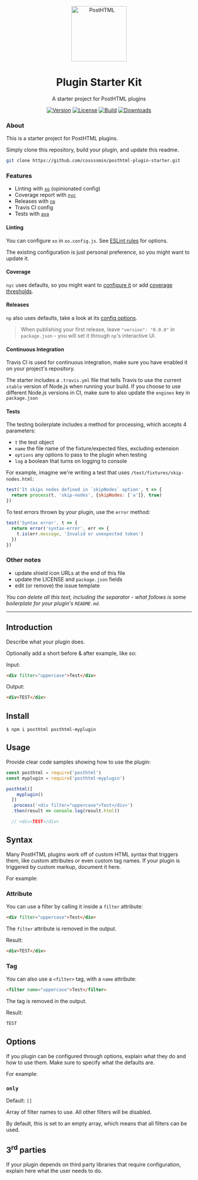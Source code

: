 <div align="center">
  <img width="150" height="150" title="PostHTML" src="https://posthtml.github.io/posthtml/logo.svg">
  <h1>Plugin Starter Kit</h1>
  <p>A starter project for PostHTML plugins</p>

  [![Version][npm-version-shield]][npm]
  [![License][license-shield]][license]
  [![Build][travis-ci-shield]][travis-ci]
  [![Downloads][npm-stats-shield]][npm-stats]
</div>

### About

This is a starter project for PostHTML plugins.

Simply clone this repository, build your plugin, and update this readme.

```sh
git clone https://github.com/cossssmin/posthtml-plugin-starter.git
```

### Features

- Linting with [`xo`](https://github.com/xojs/xo) (opinionated config)
- Coverage report with [`nyc`](https://github.com/istanbuljs/nyc)
- Releases with [`np`](https://github.com/sindresorhus/np)
- Travis CI config
- Tests with [`ava`](https://github.com/avajs/ava)

#### Linting

You can configure `xo` in `xo.config.js`. See [ESLint rules](https://eslint.org/docs/rules/) for options.

The existing configuration is just personal preference, so you might want to update it.

#### Coverage

`nyc` uses defaults, so you might want to [configure it](https://github.com/istanbuljs/nyc#configuration-files) or add [coverage thresholds](https://github.com/istanbuljs/nyc#coverage-thresholds).

#### Releases

`np` also uses defaults, take a look at its [config options](https://github.com/sindresorhus/np#config).

> When publishing your first release, leave `"version": "0.0.0"` in `package.json` - you will set it through `np`'s interactive UI.

#### Continuous Integration

Travis CI is used for continuous integration, make sure you have enabled it on your project's repository.

The starter includes a `.travis.yml` file that tells Travis to use the current `stable` version of Node.js when running your build. If you choose to use different Node.js versions in CI, make sure to also update the `engines` key in `package.json` 

#### Tests

The testing boilerplate includes a method for processing, which accepts 4 parameters:

- `t` the test object
- `name` the file name of the fixture/expected files, excluding extension
- `options` any options to pass to the plugin when testing
- `log` a boolean that turns on logging to console

For example, imagine we're writing a test that uses `/test/fixtures/skip-nodes.html`:

```js
test('It skips nodes defined in `skipNodes` option', t => {
  return process(t, 'skip-nodes', {skipNodes: ['a']}, true)
})
```

To test errors thrown by your plugin, use the `error` method:

```js
test('Syntax error', t => {
  return error('syntax-error', err => {
    t.is(err.message, 'Invalid or unexpected token')
  })
})
```

### Other notes

- update shield icon URLs at the end of this file
- update the LICENSE and `package.json` fields
- edit (or remove) the issue template

_You can delete all this text, including the separator - what follows is some boilerplate for your plugin's `README.md`._

---

## Introduction

Describe what your plugin does. 

Optionally add a short before & after example, like so:

Input:

```html
<div filter="uppercase">Test</div>
```

Output:

```html
<div>TEST</div>
```

## Install

```
$ npm i posthtml posthtml-myplugin
```

## Usage

Provide clear code samples showing how to use the plugin: 

```js
const posthtml = require('posthtml')
const myplugin = require('posthtml-myplugin')

posthtml([
    myplugin()
  ])
  .process('<div filter="uppercase">Test</div>')
  .then(result => console.log(result.html))

  // <div>TEST</div>
```

## Syntax

Many PostHTML plugins work off of custom HTML syntax that triggers them, like custom attributes or even custom tag names. If your plugin is triggered by custom markup, document it here.

For example:

### Attribute

You can use a filter by calling it inside a `filter` attribute:

```html
<div filter="uppercase">Test</div>
```

The `filter` attribute is removed in the output.

Result:

```html
<div>TEST</div>
```

### Tag

You can also use a `<filter>` tag, with a `name` attribute:

```html
<filter name="uppercase">Test</filter>
```

The tag is removed in the output.

Result:

```html
TEST
```


## Options

If you plugin can be configured through options, explain what they do and how to use them. Make sure to specify what the defaults are.

For example:

### `only`

Default: `[]`

Array of filter names to use. All other filters will be disabled.

By default, this is set to an empty array, which means that all filters can be used. 

## 3<sup>rd</sup> parties

If your plugin depends on third party libraries that require configuration, explain here what the user needs to do.

[npm]: https://www.npmjs.com/package/posthtml
[npm-version-shield]: https://img.shields.io/npm/v/posthtml.svg
[npm-stats]: http://npm-stat.com/charts.html?package=posthtml
[npm-stats-shield]: https://img.shields.io/npm/dt/posthtml.svg
[travis-ci]: https://travis-ci.org/posthtml/posthtml/
[travis-ci-shield]: https://img.shields.io/travis/posthtml/posthtml/master.svg
[license]: ./LICENSE
[license-shield]: https://img.shields.io/npm/l/posthtml.svg
